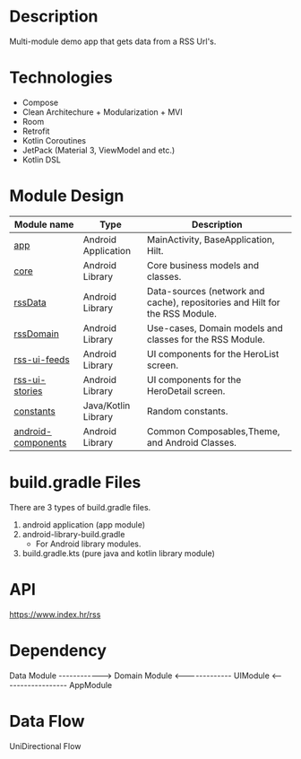 # Description
Multi-module demo app that gets data from a RSS Url's.

# Technologies
- Compose
- Clean Architechure + Modularization + MVI
- Room 
- Retrofit
- Kotlin Coroutines
- JetPack (Material 3, ViewModel and etc.)
- Kotlin DSL

# Module Design

| Module name        | Type                 | Description                                                      |
| -------------      | -------------        | -------------                                                    |
| [app](/app/)                | Android Application  | MainActivity, BaseApplication, Hilt.                |
| [core](/core/)               | Android Library  | Core business models and classes.                                |
| [rssData](/rss/data/)    | Android Library  | Data-sources (network and cache), repositories and Hilt for the RSS Module.            |
| [rssDomain  ](/rss/Domain/)        | Android Library  | Use-cases, Domain models and classes for the RSS Module.                   |
| [rss-ui-feeds](/rss/ui-feeds/)        | Android Library      | UI components for the HeroList screen.                           |
| [rss-ui-stories](/rss/ui-stories/)      | Android Library      | UI components for the HeroDetail screen.                         |
| [constants](/constants/)          | Java/Kotlin Library  | Random constants.                                                |
| [android-components](/android-components/)         | Android Library      | Common Composables,Theme, and Android Classes.      

# build.gradle Files
There are 3 types of build.gradle files.
1. android application (app module)
1. android-library-build.gradle
    - For Android library modules.
1. build.gradle.kts (pure java and kotlin library module)

# API
https://www.index.hr/rss

# Dependency 
Data Module ------------> Domain Module <------------- UIModule <------------------ AppModule

# Data Flow
UniDirectional Flow


